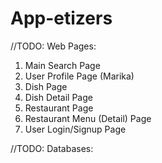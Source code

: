 # App-etizers

//TODO: Web Pages:
  1. Main Search Page
  2. User Profile Page (Marika)
  3. Dish Page
  4. Dish Detail Page
  5. Restaurant Page
  6. Restaurant Menu (Detail) Page
  7. User Login/Signup Page
  
//TODO: Databases:
